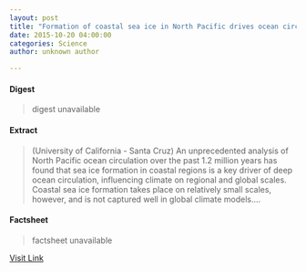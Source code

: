 ```yaml
---
layout: post
title: "Formation of coastal sea ice in North Pacific drives ocean circulation and climate"
date: 2015-10-20 04:00:00
categories: Science
author: unknown author

---
```



#### Digest
>digest unavailable

#### Extract
>(University of California - Santa Cruz) An unprecedented analysis of North Pacific ocean circulation over the past 1.2 million years has found that sea ice formation in coastal regions is a key driver of deep ocean circulation, influencing climate on regional and global scales. Coastal sea ice formation takes place on relatively small scales, however, and is not captured well in global climate models....

#### Factsheet
>factsheet unavailable

[Visit Link](http://www.eurekalert.org/pub_releases/2015-10/uoc--foc102015.php)


